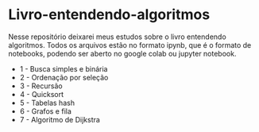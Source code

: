 # Livro-entendendo-algoritmos
Nesse repositório deixarei meus estudos sobre o livro entendendo algoritmos.
Todos os arquivos estão no formato ipynb, que é o formato de notebooks, podendo ser aberto no google colab ou jupyter notebook.

- 1 - Busca simples e binária
- 2 - Ordenação por seleção
- 3 - Recursão
- 4 - Quicksort
- 5 - Tabelas hash
- 6 - Grafos e fila
- 7 - Algoritmo de Dijkstra
